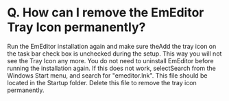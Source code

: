 # Q. How can I remove the EmEditor Tray Icon permanently?

Run the EmEditor installation again and make sure theAdd the tray icon on the task bar check box is unchecked during the setup. This way you will not see the Tray Icon any more. You do not need to uninstall EmEditor before running the
installation again. If this does not work, selectSearch from the Windows Start menu, and search for "emeditor.lnk". This file should be located in the Startup folder. Delete this file to remove the tray icon permanently.

